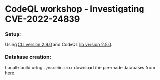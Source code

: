 # CodeQL workshop - Investigating CVE-2022-24839

### Setup:

Using [CLI version 2.9.0](https://github.com/github/codeql-cli-binaries/releases/tag/v2.9.0) and CodeQL [lib version 2.9.0](https://github.com/github/codeql/releases/tag/codeql-cli%2Fv2.9.0).

### Database creation:

Locally build using `./makedb.sh` or download the pre-made databases from [here](https://drive.google.com/drive/folders/1ceuNW7gxj9IJxX7qJEV1-FKrKJ3Dyauu?usp=sharing).